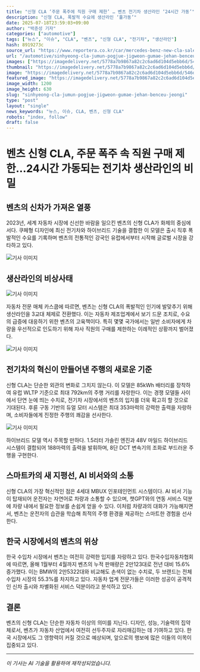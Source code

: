 ```yaml
---
title: "신형 CLA ‘주문 폭주에 직원 구매 제한’ … 벤츠 전기차 생산라인 ‘24시간 가동’"
description: "신형 CLA, 폭발적 수요에 생산라인 ‘풀가동’"
date: 2025-07-18T23:59:03+09:00
author: "박준성 기자"
categories: ["automotive"]
tags: ["뉴스", "이슈", "CLA", "벤츠", "신형 CLA", "전기차", "생산라인"]
hash: 8919273c
source_url: "https://www.reportera.co.kr/car/mercedes-benz-new-cla-sales/"
url: "/automotive/sinhyeong-cla-jumun-pogjue-jigweon-gumae-jehan-benceu-jeongi/"
images: ["https://imagedelivery.net/5778a7b9867a82c2c6ad6d104d5ebb6d/546d486e-e7e9-4431-a78f-99e7eb4da900/public"]
thumbnail: "https://imagedelivery.net/5778a7b9867a82c2c6ad6d104d5ebb6d/546d486e-e7e9-4431-a78f-99e7eb4da900/public"
image: "https://imagedelivery.net/5778a7b9867a82c2c6ad6d104d5ebb6d/546d486e-e7e9-4431-a78f-99e7eb4da900/public"
featured_image: "https://imagedelivery.net/5778a7b9867a82c2c6ad6d104d5ebb6d/546d486e-e7e9-4431-a78f-99e7eb4da900/public"
image_width: 1200
image_height: 630
slug: "sinhyeong-cla-jumun-pogjue-jigweon-gumae-jehan-benceu-jeongi"
type: "post"
layout: "single"
news_keywords: "뉴스, 이슈, CLA, 벤츠, 신형 CLA"
robots: "index, follow"
draft: false
---
```


# 벤츠 신형 CLA, 주문 폭주 속 직원 구매 제한…24시간 가동되는 전기차 생산라인의 비밀

## 벤츠의 신차가 가져온 열풍

2023년, 세계 자동차 시장에 신선한 바람을 일으킨 벤츠의 신형 CLA가 화제의 중심에 서다. 쿠페형 디자인에 최신 전기차와 하이브리드 기술을 결합한 이 모델은 출시 직후 폭발적인 수요를 기록하며 벤츠의 전통적인 강국인 유럽에서부터 시작해 글로벌 시장을 강타하고 있다. 


![기사 이미지](https://imagedelivery.net/5778a7b9867a82c2c6ad6d104d5ebb6d/546d486e-e7e9-4431-a78f-99e7eb4da900/public)


## 생산라인의 비상사태


![기사 이미지](https://imagedelivery.net/5778a7b9867a82c2c6ad6d104d5ebb6d/97ea3727-041d-43fd-27b5-ad365907cb00/public)


자동차 전문 매체 카스쿱에 따르면, 벤츠는 신형 CLA의 폭발적인 인기에 발맞추기 위해 생산라인을 3교대 체제로 전환했다. 이는 자동차 제조업계에서 보기 드문 조치로, 수요의 급증에 대응하기 위한 벤츠의 고육책이다. 특히 몇몇 국가에서는 일반 소비자에게 차량을 우선적으로 인도하기 위해 자사 직원의 구매를 제한하는 이례적인 상황까지 벌어졌다.


![기사 이미지](https://imagedelivery.net/5778a7b9867a82c2c6ad6d104d5ebb6d/33ff0554-4877-4d27-fc8f-1345b35dc100/public)


## 전기차의 혁신이 만들어낸 주행의 새로운 기준

신형 CLA는 단순한 외관의 변화로 그치지 않는다. 이 모델은 85kWh 배터리를 장착하여 유럽 WLTP 기준으로 최대 792km의 주행 거리를 자랑한다. 이는 경쟁 모델들 사이에서 단연 눈에 띄는 수치로, 전기차 시장에서의 벤츠의 입지를 더욱 확고히 할 것으로 기대된다. 후륜 구동 기반의 듀얼 모터 시스템은 최대 353마력의 강력한 출력을 자랑하며, 소비자들에게 진정한 주행의 쾌감을 선사한다.


![기사 이미지](https://imagedelivery.net/5778a7b9867a82c2c6ad6d104d5ebb6d/bf63aa05-e8b4-478f-8e43-2be916d9fb00/public)


하이브리드 모델 역시 주목할 만하다. 1.5리터 가솔린 엔진과 48V 마일드 하이브리드 시스템이 결합되어 188마력의 출력을 발휘하며, 8단 DCT 변속기의 조화로 부드러운 주행을 구현한다.

## 스마트카의 새 지평선, AI 비서와의 소통

신형 CLA의 가장 혁신적인 점은 4세대 MBUX 인포테인먼트 시스템이다. AI 비서 기능이 탑재되어 운전자는 자연어로 차량과 소통할 수 있으며, 챗GPT와의 연동 서비스 덕분에 차량 내에서 필요한 정보를 손쉽게 얻을 수 있다. 이처럼 차량과의 대화가 가능해지면서, 벤츠는 운전자의 습관을 학습해 최적의 주행 환경을 제공하는 스마트한 경험을 선사한다.

## 한국 시장에서의 벤츠의 위상

한국 수입차 시장에서 벤츠는 여전히 강력한 입지를 자랑하고 있다. 한국수입자동차협회에 따르면, 올해 1월부터 4월까지 벤츠의 누적 판매량은 2만123대로 전년 대비 15.6% 증가했다. 이는 BMW의 2만5322대와 비교해도 손색이 없는 수치로, 두 브랜드는 전체 수입차 시장의 55.3%를 차지하고 있다. 자동차 업계 전문가들은 이러한 성공이 공격적인 신차 출시와 차별화된 서비스 덕분이라고 분석하고 있다.

## 결론

벤츠의 신형 CLA는 단순한 자동차 이상의 의미를 지닌다. 디자인, 성능, 기술력의 집약체로서, 벤츠가 자동차 산업에서 여전히 선두주자로 자리매김하는 데 기여하고 있다. 한국 시장에서도 그 영향력이 커질 것으로 예상되며, 앞으로의 행보에 많은 이들의 이목이 집중되고 있다.

---
*이 기사는 AI 기술을 활용하여 재작성되었습니다.*

